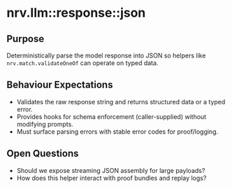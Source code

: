 # nrv.llm::response::json

## Purpose
Deterministically parse the model response into JSON so helpers like `nrv.match.validateOneOf` can
operate on typed data.

## Behaviour Expectations
- Validates the raw response string and returns structured data or a typed error.
- Provides hooks for schema enforcement (caller-supplied) without modifying prompts.
- Must surface parsing errors with stable error codes for proof/logging.

## Open Questions
- Should we expose streaming JSON assembly for large payloads?
- How does this helper interact with proof bundles and replay logs?
